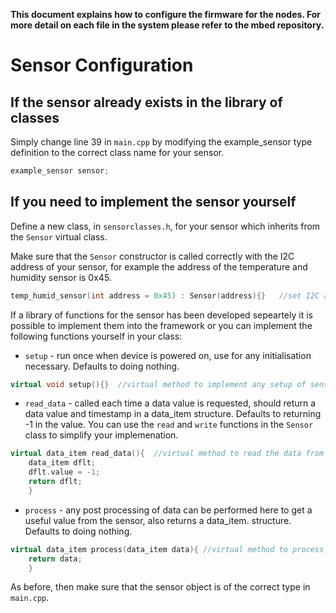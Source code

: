 **This document explains how to configure the firmware for the nodes. For more detail on each file in the system please refer to the mbed repository.**

# Sensor Configuration
## If the sensor already exists in the library of classes
Simply change line 39 in `main.cpp` by modifying the example_sensor type definition to the correct class name for your sensor.
```c++
example_sensor sensor;
```
## If you need to implement the sensor yourself
Define a new class, in `sensorclasses.h`, for your sensor which inherits from the `Sensor` virtual class.

Make sure that the `Sensor` constructor is called correctly with the I2C address of your sensor, for example the address of the temperature and humidity sensor is 0x45.
```c++
temp_humid_sensor(int address = 0x45) : Sensor(address){}   //set I2C address
```

If a library of functions for the sensor has been developed sepeartely it is possible to implement them into the framework or you can implement the following functions yourself in your class:

* `setup` - run once when device is powered on, use for any initialisation necessary. Defaults to doing nothing.
```c++
virtual void setup(){}  //virtual method to implement any setup of sensor, default to do nothing
```
* `read_data` - called each time a data value is requested, should return a data value and timestamp in a data_item structure. Defaults to returning -1 in the value. You can use the `read` and `write` functions in the `Sensor` class to simplify your implemenation.
```c++        
virtual data_item read_data(){  //virtual method to read the data from a sensor, default to returning -1 in the value
    data_item dflt;
    dflt.value = -1;
    return dflt;
    }
```
* `process` - any post processing of data can be performed here to get a useful value from the sensor, also returns a data_item. structure. Defaults to doing nothing.
```c++
virtual data_item process(data_item data){ //virtual method to process data, default to returning input value.
    return data;
    }
```

As before, then make sure that the sensor object is of the correct type in `main.cpp`.




